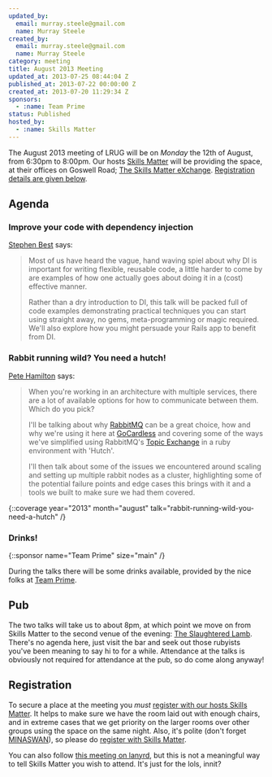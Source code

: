 ```yaml
---
updated_by:
  email: murray.steele@gmail.com
  name: Murray Steele
created_by:
  email: murray.steele@gmail.com
  name: Murray Steele
category: meeting
title: August 2013 Meeting
updated_at: 2013-07-25 08:44:04 Z
published_at: 2013-07-22 00:00:00 Z
created_at: 2013-07-20 11:29:34 Z
sponsors:
  - :name: Team Prime
status: Published
hosted_by:
  - :name: Skills Matter
---
```


The August 2013 meeting of LRUG will be on *Monday* the 12th of August, from 6:30pm to 8:00pm.  Our hosts [Skills Matter](http://skillsmatter.com/) will be providing the space, at their offices on Goswell Road; [The Skills Matter eXchange](http://skillsmatter.com/location-details/design-architecture/484/96).  <a href="#aug13registration">Registration details are given below</a>.

## Agenda

### Improve your code with dependency injection

[Stephen Best](https://twitter.com/thebestie) says:

> Most of us have heard the vague, hand waving spiel about why
> DI is important for writing flexible, reusable code, a
> little harder to come by are examples of how one actually
> goes about doing it in a (cost) effective manner.
>
> Rather than a dry introduction to DI, this talk will be
> packed full of code examples demonstrating practical
> techniques you can start using straight away, no gems,
> meta-programming or magic required. We'll also explore how
> you might persuade your Rails app to benefit from DI.

### Rabbit running wild? You need a hutch!

[Pete Hamilton](https://twitter.com/peterejhamilton) says:

> When you're working in an architecture with multiple
> services, there are a lot of available options for how to
> communicate between them. Which do you pick?
>
> I'll be talking about why [RabbitMQ](http://www.rabbitmq.com/) can be a great choice,
> how and why we're using it here at [GoCardless](https://gocardless.com/) and covering
> some of the ways we've simplified using RabbitMQ's
> [Topic Exchange](http://www.rabbitmq.com/tutorials/amqp-concepts.html#exchange-topic) in a ruby environment with 'Hutch'.
>
> I'll then talk about some of the issues we encountered
> around scaling and setting up multiple rabbit nodes as a
> cluster, highlighting some of the potential failure points
> and edge cases this brings with it and a tools we built to
> make sure we had them covered.

{::coverage year="2013" month="august" talk="rabbit-running-wild-you-need-a-hutch" /}

### Drinks!

{::sponsor name="Team Prime" size="main" /}

During the talks there will be some drinks available, provided by the nice folks at [Team Prime](http://www.team-prime.com/).

## Pub

The two talks will take us to about 8pm, at which point we move on from Skills Matter to the second venue of the evening: [The Slaughtered Lamb](http://www.theslaughteredlambpub.com/).  There's no agenda here, just visit the bar and seek out those rubyists you've been meaning to say hi to for a while.  Attendance at the talks is obviously not required for attendance at the pub, so do come along anyway!

Registration <a name="aug13registration">&nbsp;</a>
---------------------------------------------------

To secure a place at the meeting you *must* [register with our hosts Skills Matter](http://skillsmatter.com/event-details/home/lrug-hosts-stephen-best-pete-hamilton).  It helps to make sure we have the room laid out with enough chairs, and in extreme cases that we get priority on the larger rooms over other groups using the space on the same night.  Also, it's polite (don't forget [MINASWAN](http://oreilly.com/ruby/excerpts/ruby-learning-rails/ruby-glossary.html#I_indexterm_d1e32036)), so please do [register with Skills Matter](http://skillsmatter.com/event-details/home/lrug-hosts-stephen-best-pete-hamilton).

You can also follow [this meeting on lanyrd](http://lanyrd.com/2013/lrug-august/), but this is not a meaningful way to tell Skills Matter you wish to attend.  It's just for the lols, innit?
